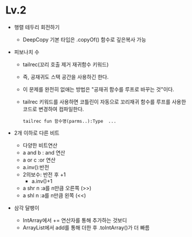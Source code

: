 #   Lv.2
-   행렬 테두리 회전하기
    -   DeepCopy
        기본 타입은 .copyOf() 함수로 깊은복사 가능
-   피보나치 수
    -    tailrec(꼬리 호출 제거 재귀함수 키워드)
    -    즉, 공재귀도 스택 공간을 사용하긴 한다.
    -   이 문제를 완전히 없애는 방법은 "공재귀 함수를 루프로 바꾸는 것"이다.
    -   tailrec 키워드를 사용하면 코틀린이 자동으로 꼬리재귀 함수를 루프를 사용한 코드로 변경하여 컴파일한다.

            tailrec fun 함수명(parms..):Type  ...

-   2개 이하로 다른 비트
    -   다양한 비트연산
    - a and b : and 연산
    - a or c :or 연산
    - a.inv():반전
    - 2의보수: 반전 후 +1
      - a.inv()+1
    - a shr n :a를 n만큼 오른쪽 (>>)
    - a shl n :a를 n만큼 왼쪽 (<<)

-   삼각 달팽이
    -  IntArray에서 += 연산자를 통해 추가하는 것보디
    -  ArrayList에서 add를 통해 더한 후 .toIntArray()가 더 빠름